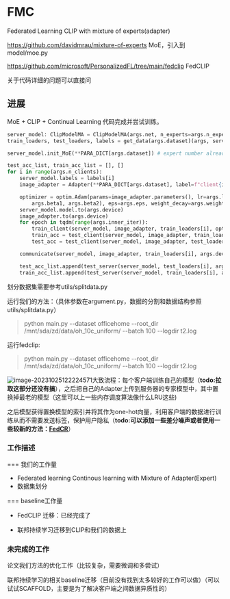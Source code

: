 # FMC
Federated Learning CLIP with mixture of experts(adapter)

https://github.com/davidmrau/mixture-of-experts MoE，引入到model/moe.py

https://github.com/microsoft/PersonalizedFL/tree/main/fedclip FedCLIP

关于代码详细的问题可以直接问

## 进展

MoE + CLIP + Continual Learning 代码完成并尝试训练。

```python
server_model: ClipModelMA = ClipModelMA(args.net, n_experts=args.n_experts, device=args.device)  # load the server data
train_loaders, test_loaders, labels = get_data(args.dataset)(args, server_model.preprocess).get_dataloader()

server_model.init_MoE(**PARA_DICT[args.dataset]) # expert number already saved in the server_model.

test_acc_list, train_acc_list = [], []
for i in range(args.n_clients):
    server_model.labels = labels[i]
    image_adapter = Adapter(**PARA_DICT[args.dataset], label=f"client{i}")

    optimizer = optim.Adam(params=image_adapter.parameters(), lr=args.lr, betas=(
        args.beta1, args.beta2), eps=args.eps, weight_decay=args.weight_decay) 
    server_model.model.to(args.device)
    image_adapter.to(args.device)
    for epoch in tqdm(range(args.inner_iter)):
        train_client(server_model, image_adapter, train_loaders[i], optimizer ,args.device)
        train_acc = test_client(server_model, image_adapter, train_loaders[i],  args.device)
        test_acc = test_client(server_model, image_adapter, test_loaders[i],  args.device)

    communicate(server_model, image_adapter, train_loaders[i], args.device)

    test_acc_list.append(test_server(server_model, test_loaders[i], args.device))
    train_acc_list.append(test_server(server_model, train_loaders[i], args.device))

```
划分数据集需要参考utils/splitdata.py

运行我们的方法：（具体参数在argument.py，数据的分割和数据结构参照utils/splitdata.py）
> python main.py --dataset officehome --root_dir /mnt/sda/zd/data/oh_10c_uniform/  --batch 100  --logdir t2.log

运行fedclip:
> python main.py --dataset officehome --root_dir /mnt/sda/zd/data/oh_10c_uniform/  --batch 100  --logdir t2.log

![image-20231025122224571](https://zideapicbed.oss-cn-shanghai.aliyuncs.com/img/image-20231025122224571.png)大致流程：每个客户端训练自己的模型（**todo:拉取这部分还没有搞**），之后把自己的Adapter上传到服务器的专家模型中，其中置换掉最老的模型（这里可以上一些内存调度算法像什么LRU这些)

之后模型获得置换模型的索引并将其作为one-hot向量，利用客户端的数据进行训练从而不需要发送标签，保护用户隐私（**todo:可以添加一些差分噪声或者使用一些较新的方法：[FedCR](https://proceedings.mlr.press/v202/zhang23w/zhang23w.pdf)**）



### 工作描述

=== 我们的工作量

- Federated learning Continous learning with Mixture of Adapter(Expert) 
- 数据集划分

=== baseline工作量

- FedCLIP 迁移：已经完成了

- 联邦持续学习迁移到CLIP和我们的数据上



### 未完成的工作

论文我们方法的优化工作（比较复杂，需要微调和多尝试）

联邦持续学习的相关baseline迁移（目前没有找到太多较好的工作可以做）（可以试试SCAFFOLD，主要是为了解决客户端之间数据异质性的）

